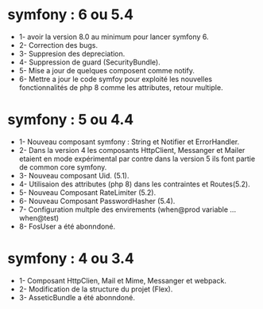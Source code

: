 # symfony : 6 ou 5.4
- 1- avoir la version 8.0 au minimum pour lancer symfony 6.
- 2- Correction des bugs.
- 3- Suppresion des depreciation.
- 4- Suppression de guard (SecurityBundle).
- 5- Mise a jour de quelques composent comme notify.
- 6- Mettre a jour le code symfoy pour exploité les nouvelles fonctionnalités de php 8 comme les attributes, retour multiple.

# symfony : 5 ou 4.4
- 1- Nouveau composant symfony : String et Notifier et ErrorHandler.
- 2- Dans la version 4 les composants HttpClient, Messanger et Mailer etaient en mode expérimental par contre dans la version 5 ils font partie de common      core symfony.
- 3- Nouveau composant Uid. (5.1).
- 4- Utilisaion des attributes (php 8) dans les contraintes et Routes(5.2).
- 5- Nouveau Composant RateLimiter  (5.2).
- 6- Nouveau Composant PasswordHasher (5.4).
- 7- Configuration multple des envirements (when@prod variable ... when@test)
- 8- FosUser a été abonndoné.

# symfony : 4 ou 3.4
- 1- Composant HttpClien, Mail et Mime, Messanger et webpack.
- 2- Modification de la structure du projet (Flex).
- 3- AsseticBundle a été abonndoné.
